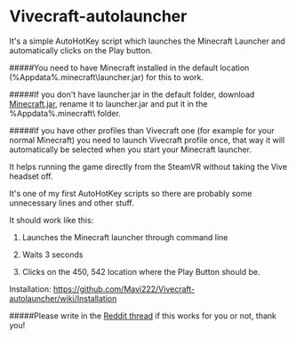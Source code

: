 # Vivecraft-autolauncher
It's a simple AutoHotKey script which launches the Minecraft Launcher and automatically clicks on the Play button. 

#####You need to have Minecraft installed in the default location (%Appdata%\.minecraft\launcher.jar) for this to work.

#####If you don't have launcher.jar in the default folder, download [Minecraft.jar](http://s3.amazonaws.com/Minecraft.Download/launcher/Minecraft.jar), rename it to launcher.jar and put it in the %Appdata%\.minecraft\ folder.

#####If you have other profiles than Vivecraft one (for example for your normal Minecraft) you need to launch Vivecraft profile once, that way it will automatically be selected when you start your Minecraft launcher.

It helps running the game directly from the SteamVR without taking the Vive headset off.

It's one of my first AutoHotKey scripts so there are probably some unnecessary lines and other stuff.

It should work like this:

1. Launches the Minecraft launcher through command line

2. Waits 3 seconds

3. Clicks on the 450, 542 location where the Play Button should be.

Installation: https://github.com/Mavi222/Vivecraft-autolauncher/wiki/Installation


#####Please write in the [Reddit thread](https://www.reddit.com/r/Vive/comments/4pxqxj/ive_made_a_vivecraft_launcher_for_launching_it/) if this works for you or not, thank you!
